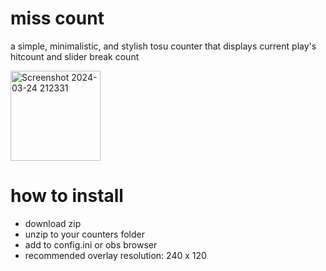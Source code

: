 # miss count
a simple, minimalistic, and stylish tosu counter that displays current play's hitcount and slider break count

<img width="144" alt="Screenshot 2024-03-24 212331" src="https://github.com/breadles5/miss-count/assets/101068519/532f0e50-9fe7-4c3d-ac6f-21e40c35526f">

# how to install
- download zip
- unzip to your counters folder
- add to config.ini or obs browser
- recommended overlay resolution: 240 x 120
